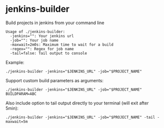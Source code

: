 # jenkins-builder
Build projects in jenkins from your command line

```
Usage of ./jenkins-builder:
  -jenkins="": Your jenkins url
  -job="": Your job name
  -maxwait=2m0s: Maximum time to wait for a build
  -regex="": Regex for job name
  -tail=false: Tail output to console

```

Example:

`./jenkins-builder -jenkins="$JENKINS_URL" -job="$PROJECT_NAME"`

Support custom build parameters as arguments:

`./jenkins-builder -jenkins="$JENKINS_URL" -job="$PROJECT_NAME" BUILDPARAM=ABC`

Also include option to tail output directly to your terminal (will exit after 5min):

`./jenkins-builder -jenkins="$JENKINS_URL" -job="$PROJECT_NAME" -tail -maxwait=5m`
